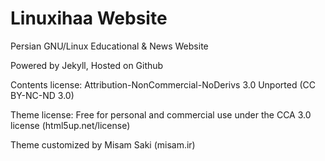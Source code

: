 # Linuxihaa Website

Persian GNU/Linux Educational & News Website

Powered by Jekyll, Hosted on Github

Contents license: Attribution-NonCommercial-NoDerivs 3.0 Unported (CC BY-NC-ND 3.0)

Theme license: Free for personal and commercial use under the CCA 3.0 license (html5up.net/license)

Theme customized by Misam Saki (misam.ir)
